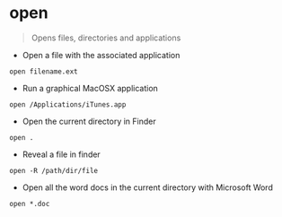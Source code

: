 # open

> Opens files, directories and applications

- Open a file with the associated application

`open filename.ext`

- Run a graphical MacOSX application

`open /Applications/iTunes.app`

- Open the current directory in Finder

`open .`

- Reveal a file in finder

`open -R /path/dir/file`

- Open all the word docs in the current directory with Microsoft Word

`open *.doc`
